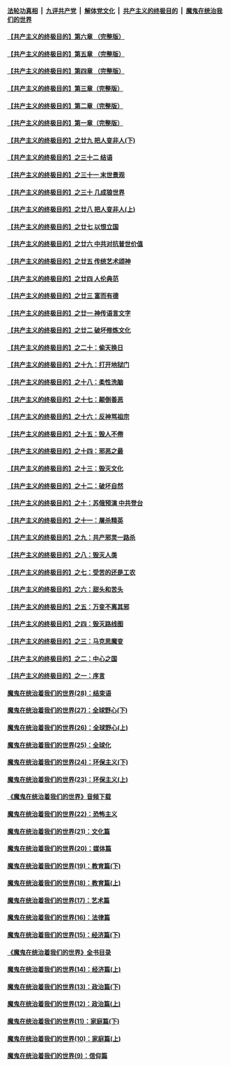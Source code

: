 

####  [法轮功真相](../../../../basic/blob/master/README.md?t=07081032) &nbsp;|&nbsp; [九评共产党](../../../../9ping.md/blob/master/README.md?t=07081032) &nbsp;|&nbsp; [解体党文化](../../../../jtdwh.md/blob/master/README.md?t=07081032)  &nbsp;|&nbsp; [共产主义的终极目的](../../../../gczydzjmd.md/blob/master/README.md?t=07081032) &nbsp;|&nbsp; [魔鬼在统治我们的世界](../../../../mgztzwmdsj.md/blob/master/README.md?t=07081032) 

#### [【共产主义的终极目的】第六章 （完整版）](../pages/nsc422/n11428913.md?t=07081032) 

#### [【共产主义的终极目的】第五章 （完整版）](../pages/nsc422/n11428912.md?t=07081032) 

#### [【共产主义的终极目的】第四章 （完整版）](../pages/nsc422/n11428907.md?t=07081032) 

#### [【共产主义的终极目的】第三章（完整版）](../pages/nsc422/n11428848.md?t=07081032) 

#### [【共产主义的终极目的】第二章（完整版）](../pages/nsc422/n11428831.md?t=07081032) 

#### [【共产主义的终极目的】第一章（完整版）](../pages/nsc422/n11417651.md?t=07081032) 

#### [【共产主义的终极目的】之廿九 把人变非人(下)](../pages/nsc422/n11344140.md?t=07081032) 

#### [【共产主义的终极目的】之三十二 结语](../pages/nsc422/n11360535.md?t=07081032) 

#### [【共产主义的终极目的】之三十一 末世景观](../pages/nsc422/n11351129.md?t=07081032) 

#### [【共产主义的终极目的】之三十 几成狼世界](../pages/nsc422/n11348280.md?t=07081032) 

#### [【共产主义的终极目的】之廿八 把人变非人(上)](../pages/nsc422/n11340492.md?t=07081032) 

#### [【共产主义的终极目的】之廿七 以恨立国](../pages/nsc422/n11336944.md?t=07081032) 

#### [【共产主义的终极目的】之廿六 中共对抗普世价值](../pages/nsc422/n11324785.md?t=07081032) 

#### [【共产主义的终极目的】之廿五 传统艺术颂神](../pages/nsc422/n11296396.md?t=07081032) 

#### [【共产主义的终极目的】之廿四 人伦典范](../pages/nsc422/n11296397.md?t=07081032) 

#### [【共产主义的终极目的】之廿三 富而有德](../pages/nsc422/n11283598.md?t=07081032) 

#### [【共产主义的终极目的】之廿一 神传语言文字](../pages/nsc422/n11263265.md?t=07081032) 

#### [【共产主义的终极目的】之廿二 破坏修炼文化](../pages/nsc422/n11245728.md?t=07081032) 

#### [【共产主义的终极目的】之二十：偷天换日](../pages/nsc422/n11238846.md?t=07081032) 

#### [【共产主义的终极目的】之十九：打开地狱门](../pages/nsc422/n11206376.md?t=07081032) 

#### [【共产主义的终极目的】之十八：柔性洗脑](../pages/nsc422/n11199994.md?t=07081032) 

#### [【共产主义的终极目的】之十七：颠倒善恶](../pages/nsc422/n11179782.md?t=07081032) 

#### [【共产主义的终极目的】之十六：反神骂祖宗](../pages/nsc422/n11166798.md?t=07081032) 

#### [【共产主义的终极目的】之十五：毁人不倦](../pages/nsc422/n11166792.md?t=07081032) 

#### [【共产主义的终极目的】之十四：邪恶之最](../pages/nsc422/n11150249.md?t=07081032) 

#### [【共产主义的终极目的】之十三：毁灭文化](../pages/nsc422/n11135227.md?t=07081032) 

#### [【共产主义的终极目的】之十二：破坏自然](../pages/nsc422/n11135214.md?t=07081032) 

#### [【共产主义的终极目的】之十：苏俄预演 中共登台](../pages/nsc422/n11118424.md?t=07081032) 

#### [【共产主义的终极目的】之十一：屠杀精英](../pages/nsc422/n11118442.md?t=07081032) 

#### [【共产主义的终极目的】之九：共产邪灵一路杀](../pages/nsc422/n11114139.md?t=07081032) 

#### [【共产主义的终极目的】之八：毁灭人类](../pages/nsc422/n11108503.md?t=07081032) 

#### [【共产主义的终极目的】之七：受苦的还是工农](../pages/nsc422/n11101809.md?t=07081032) 

#### [【共产主义的终极目的】之六：甜头和苦头](../pages/nsc422/n11096971.md?t=07081032) 

#### [【共产主义的终极目的】之五：万变不离其邪](../pages/nsc422/n11091285.md?t=07081032) 

#### [【共产主义的终极目的】之四：毁灭路线图](../pages/nsc422/n11086284.md?t=07081032) 

#### [【共产主义的终极目的】之三：马克思魔变](../pages/nsc422/n11061941.md?t=07081032) 

#### [【共产主义的终极目的】之二：中心之国](../pages/nsc422/n11047728.md?t=07081032) 

#### [【共产主义的终极目的】之一：序言](../pages/nsc422/n11086077.md?t=07081032) 

#### [魔鬼在统治着我们的世界(28)：结束语](../pages/nsc422/n10936246.md?t=07081032) 

#### [魔鬼在统治着我们的世界(27)：全球野心(下)](../pages/nsc422/n10928319.md?t=07081032) 

#### [魔鬼在统治着我们的世界(26)：全球野心(上)](../pages/nsc422/n10900318.md?t=07081032) 

#### [魔鬼在统治着我们的世界(25)：全球化](../pages/nsc422/n10788205.md?t=07081032) 

#### [魔鬼在统治着我们的世界(24)：环保主义(下)](../pages/nsc422/n10695307.md?t=07081032) 

#### [魔鬼在统治着我们的世界(23)：环保主义(上)](../pages/nsc422/n10688613.md?t=07081032) 

#### [《魔鬼在统治着我们的世界》音频下载](../pages/nsc422/n10635553.md?t=07081032) 

#### [魔鬼在统治着我们的世界(22)：恐怖主义](../pages/nsc422/n10614727.md?t=07081032) 

#### [魔鬼在统治着我们的世界(21)：文化篇](../pages/nsc422/n10597706.md?t=07081032) 

#### [魔鬼在统治着我们的世界(20)：媒体篇](../pages/nsc422/n10586579.md?t=07081032) 

#### [魔鬼在统治着我们的世界(19)：教育篇(下)](../pages/nsc422/n10564808.md?t=07081032) 

#### [魔鬼在统治着我们的世界(18)：教育篇(上)](../pages/nsc422/n10526970.md?t=07081032) 

#### [魔鬼在统治着我们的世界(17)：艺术篇](../pages/nsc422/n10499093.md?t=07081032) 

#### [魔鬼在统治着我们的世界(16)：法律篇](../pages/nsc422/n10485969.md?t=07081032) 

#### [魔鬼在统治着我们的世界(15)：经济篇(下)](../pages/nsc422/n10469975.md?t=07081032) 

#### [《魔鬼在统治着我们的世界》全书目录](../pages/nsc422/n10464261.md?t=07081032) 

#### [魔鬼在统治着我们的世界(14)：经济篇(上)](../pages/nsc422/n10457370.md?t=07081032) 

#### [魔鬼在统治着我们的世界(13)：政治篇(下)](../pages/nsc422/n10448270.md?t=07081032) 

#### [魔鬼在统治着我们的世界(12)：政治篇(上)](../pages/nsc422/n10444576.md?t=07081032) 

#### [魔鬼在统治着我们的世界(11)：家庭篇(下)](../pages/nsc422/n10440961.md?t=07081032) 

#### [魔鬼在统治着我们的世界(10)：家庭篇(上)](../pages/nsc422/n10435448.md?t=07081032) 

#### [魔鬼在统治着我们的世界(9)：信仰篇](../pages/nsc422/n10432159.md?t=07081032) 


